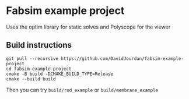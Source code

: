 # Fabsim example project

Uses the optim library for static solves and Polyscope for the viewer

## Build instructions

``` 
git pull --recursive https://github.com/DavidJourdan/fabsim-example-project 
cd fabsim-example-project 
cmake -B build -DCMAKE_BUILD_TYPE=Release
cmake --build build
```

Then you can try ```build/rod_example``` or ```build/membrane_example```
